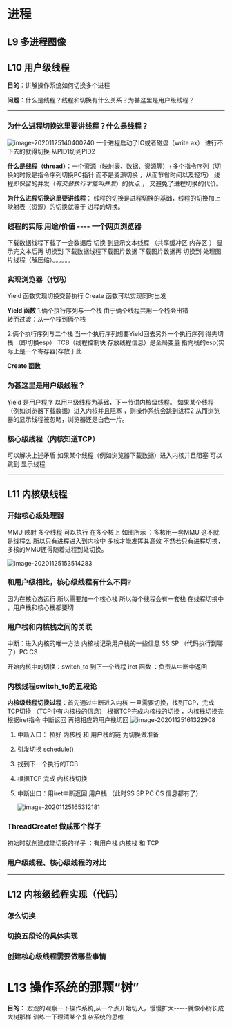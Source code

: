 # 进程
## L9 多进程图像
## L10 用户级线程
**目的**：讲解操作系统如何切换多个进程

**问题**：什么是线程？线程和切换有什么关系？为甚这里是用户级线程？

****
### 为什么进程切换这里要讲线程？什么是线程？

   ![image-20201125140400240](https://dingjinsuo.oss-cn-hangzhou.aliyuncs.com/img/image-20201125140400240.png)
   一个进程启动了IO或者磁盘（write ax） 进行不下去的就得切换 从PID1切到PID2

   **什么是线程（thread）**：一个资源（映射表、数据、资源等）+多个指令序列（切换的时候是指令序列切换PC指针 而不是资源切换 ，从而节省时间以及轻巧）
   线程即保留的并发（*有交替执行才能叫并发*）的优点 ， 又避免了进程切换的代价。

   **为什么进程切换这里要讲线程**： 线程的切换是进程切换的基础，线程的切换加上映射表（资源）的切换就等于 进程的切换。

### 线程的实际 用途/价值 ---- 一个网页浏览器
   下载数据线程下载了一会数据后 切换 到显示文本线程 （共享缓冲区  内存区 ）
   显示完文本后再 切换到 下载数据线程下载图片数据 
   下载图片数据再 切换到 处理图片线程（解压缩）。。。。。。

### 实现浏览器（代码）
Yield 函数实现切换交替执行
Create 函数可以实现同时出发

**Yield 函数**
1.俩个执行序列与一个栈
由于俩个线程共用一个栈会出错     
转而过渡：从一个栈到俩个栈

2.俩个执行序列与二个栈
当一个执行序列想要Yield回去另外一个执行序列 得先切栈 （即切换esp）
TCB（线程控制块  存放线程信息）是全局变量 指向栈的esp(实际上是一个寄存器)存放于此

**Create 函数**

### 为甚这里是用户级线程？
Yield 是用户程序  以用户级线程为基础，下一节讲内核级线程。
如果某个线程（例如浏览器下载数据）进入内核并且阻塞 ，则操作系统会跳到进程2 从而浏览器的显示线程被忽略，浏览器还是白色一片。

### 核心级线程（内核知道TCP）
可以解决上述矛盾 
如果某个线程（例如浏览器下载数据）进入内核并且阻塞 可以跳到 显示线程

*********************
## L11 内核级线程
### 开始核心级处理器
MMU 映射 
多个线程 可以执行 在多个核上  如图所示 ：多核用一套MMU 这不就是线程么 
所以只有进程进入到内核中 多核才能发挥其高效 不然若只有进程切换，多核的MMU还得随着进程到处切换。

![image-20201125153514283](%E6%93%8D%E4%BD%9C%E7%B3%BB%E7%BB%9F%E5%93%88%E5%B7%A5%E5%A4%A7%E6%9D%8E%E6%B2%BB%E5%86%9B%E8%A7%86%E9%A2%91.assets/image-20201125153514283.png)

### 和用户级相比，核心级线程有什么不同?
因为在核心态运行 所以需要加一个核心栈  所以每个线程会有一套栈
在线程切换中 ，用户栈和核心栈都要切

### 用户栈和内核栈之间的关联
中断：进入内核的唯一方法
内核栈记录用户栈的一些信息 SS SP （代码执行到哪了）PC CS 

开始内核中的切换：switch_to 到下一个线程
iret 函数 ：负责从中断中返回 

### 内核线程switch_to的五段论
**内核级线程切换过程**：首先通过中断进入内核
一旦需要切换，找到TCP，完成TCP切换 （TCP中有内核栈的信息）
根据TCP完成内核栈的切换 ，内核栈切换完 根据iret指令 中断返回 再把相应的用户栈切回
![image-20201125161322908](https://dingjinsuo.oss-cn-hangzhou.aliyuncs.com/img/image-20201125161322908.png)

1. 中断入口： 拉好 内核栈 和 用户栈的链 为切换做准备

2. 引发切换 schedule()

3. 找到下一个执行的TCB

4. 根据TCP 完成 内核栈切换 

5. 中断出口：用iret中断返回 用户栈 （此时SS SP PC CS 信息都有了）

   ![image-20201125165312181](https://dingjinsuo.oss-cn-hangzhou.aliyuncs.com/img/image-20201125165312181.png)


### ThreadCreate! 做成那个样子
初始时就创建成能切换的样子 ：有用户栈 内核栈 和 TCP

### 用户级线程、核心级线程的对比
**************************

## L12 内核级线程实现（代码）
### 怎么切换
### 切换五段论的具体实现
### 创建核心级线程需要做哪些事情



# L13 操作系统的那颗“树”
**目的：**
宏观的观察一下操作系统,从一个点开始切入，慢慢扩大-----就像小树长成大树那样
训练一下理清某个复杂系统的思维

